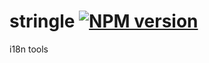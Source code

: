 # stringle [![NPM version](http://img.shields.io/npm/v/stringle.svg)](https://www.npmjs.org/package/stringle)

i18n tools
